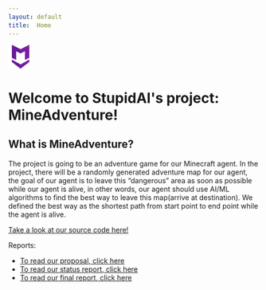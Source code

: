 ```yaml
---
layout: default
title:  Home
---
```


![alt text](https://github.com/adam-p/markdown-here/raw/master/src/common/images/icon48.png "Logo Title Text 1")

# Welcome to StupidAI's project: MineAdventure!

## What is MineAdventure?
The project is going to be an adventure game for our Minecraft agent. 
In the project, there will be a randomly generated adventure map for our agent, the goal of our agent is 
to leave this “dangerous” area as soon as possible while our agent is alive, in other words, our agent should 
use AI/ML algorithms to find the best way to leave this map(arrive at destination). We defined the best way 
as the shortest path from start point to end point while the agent is alive.


[Take a look at our source code here!](https://github.com/YizhuoWu/StupidAI-MineAdventure)






Reports:

- [To read our proposal, click here](proposal.html)
- [To read our status report, click here](status.html)
- [To read our final report, click here](final.html)

